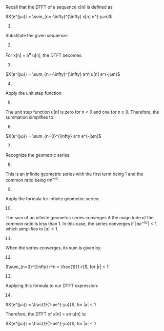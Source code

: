 Recall that the DTFT of a sequence x[n] is defined as:

$X(e^{jω}) = \sum_{n=-\infty}^{\infty} x[n] e^{-jωn}$

1.

Substitute the given sequence:

2.

For x[n] = a<sup>n</sup> u[n], the DTFT becomes:

3.

$X(e^{jω}) = \sum_{n=-\infty}^{\infty} a^n u[n] e^{-jωn}$

4.

Apply the unit step function:

5.

The unit step function u[n] is zero for n < 0 and one for n ≥ 0. Therefore, the summation simplifies to:

6.

$X(e^{jω}) = \sum_{n=0}^{\infty} a^n e^{-jωn}$

7.

Recognize the geometric series:

8.

This is an infinite geometric series with the first term being 1 and the common ratio being $ae^{-jω}$.

9.

Apply the formula for infinite geometric series:

10.

The sum of an infinite geometric series converges if the magnitude of the common ratio is less than 1. In this case, the series converges if $|ae^{-jω}| < 1$, which simplifies to $|a| < 1$.

11.

When the series converges, its sum is given by:

12.

$\sum_{n=0}^{\infty} r^n = \frac{1}{1-r}$, for $|r| < 1$

13.

Applying this formula to our DTFT expression:

14.

$X(e^{jω}) = \frac{1}{1-ae^{-jω}}$, for |a| < 1

Therefore, the DTFT of x[n] = an u[n] is:

$X(e^{jω}) = \frac{1}{1-ae^{-jω}}$, for |a| < 1